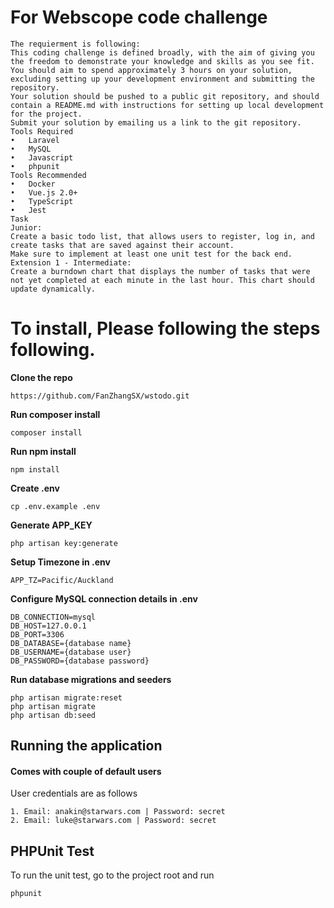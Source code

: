 # For Webscope code challenge
```
The requierment is following:
This coding challenge is defined broadly, with the aim of giving you the freedom to demonstrate your knowledge and skills as you see fit. You should aim to spend approximately 3 hours on your solution, excluding setting up your development environment and submitting the repository.
Your solution should be pushed to a public git repository, and should contain a README.md with instructions for setting up local development for the project.
Submit your solution by emailing us a link to the git repository.
Tools Required
•	Laravel
•	MySQL
•	Javascript
•	phpunit
Tools Recommended
•	Docker
•	Vue.js 2.0+
•	TypeScript
•	Jest
Task
Junior:
Create a basic todo list, that allows users to register, log in, and create tasks that are saved against their account.
Make sure to implement at least one unit test for the back end.
Extension 1 - Intermediate:
Create a burndown chart that displays the number of tasks that were not yet completed at each minute in the last hour. This chart should update dynamically.
```
# To install, Please following the steps following.

**Clone the repo**

```
https://github.com/FanZhangSX/wstodo.git
```

**Run composer install**
```
composer install
```
**Run npm install**
```
npm install
```
**Create .env**
```
cp .env.example .env
```
**Generate APP_KEY**
```
php artisan key:generate
```
**Setup Timezone in .env**
```
APP_TZ=Pacific/Auckland
```

**Configure MySQL connection details in .env**
```
DB_CONNECTION=mysql
DB_HOST=127.0.0.1
DB_PORT=3306
DB_DATABASE={database name}
DB_USERNAME={database user}
DB_PASSWORD={database password}
```
**Run database migrations and seeders**
```
php artisan migrate:reset
php artisan migrate
php artisan db:seed
```
## Running the application

#### Comes with couple of default users
User credentials are as follows
```
1. Email: anakin@starwars.com | Password: secret
2. Email: luke@starwars.com | Password: secret
```
## PHPUnit Test
To run the unit test, go to the project root and run
```
phpunit
```

